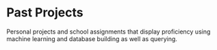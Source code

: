 # Past Projects
Personal projects and school assignments that display proficiency using machine learning and database building as well as querying.
